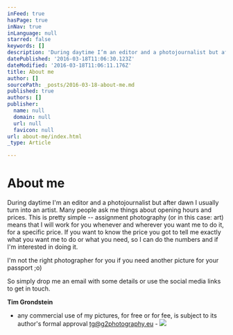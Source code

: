 ```yaml
---
inFeed: true
hasPage: true
inNav: true
inLanguage: null
starred: false
keywords: []
description: 'During daytime I’m an editor and a photojournalist but after dawn I usually turn into an artist. Many people ask me things about opening hours and prices. This is pretty simple – assignment photography (or in this case: art) means that I will work for you whenever and wherever you want me to do it, for a specific price. If you want to know the price you got to tell me exactly what you want me to do or what you need, so I can do the numbers and if I’m interested in doing it.'
datePublished: '2016-03-18T11:06:30.123Z'
dateModified: '2016-03-18T11:06:11.176Z'
title: About me
author: []
sourcePath: _posts/2016-03-18-about-me.md
published: true
authors: []
publisher:
  name: null
  domain: null
  url: null
  favicon: null
url: about-me/index.html
_type: Article

---
```

# About me

During daytime I'm an editor and a photojournalist but after dawn I usually turn into an artist. Many people ask me things about opening hours and prices. This is pretty simple -- assignment photography (or in this case: art) means that I will work for you whenever and wherever you want me to do it, for a specific price. If you want to know the price you got to tell me exactly what you want me to do or what you need, so I can do the numbers and if I'm interested in doing it.

I'm not the right photographer for you if you need another picture for your passport ;o)

So simply drop me an email with some details or use the social media links to get in touch.

**Tim Grondstein**

- any commercial use of my pictures, for free or for fee, is subject to its author's formal approval tg@g2photography.eu -
![](https://the-grid-user-content.s3-us-west-2.amazonaws.com/422f1069-b1d1-4b5f-9f32-f4d436919fa0.jpg)